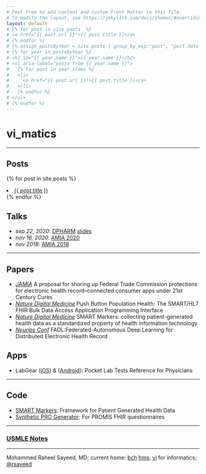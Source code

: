 ```yaml
---
# Feel free to add content and custom Front Matter to this file.
# To modify the layout, see https://jekyllrb.com/docs/themes/#overriding-theme-defaults
layout: default
# {% for post in site.posts  %}
# <a href="{{ post.url }}">{{ post.title }}</a>
# {% endfor %}
# {% assign postsByYear = site.posts | group_by_exp:"post", "post.date | date: '%Y'" %}
# {% for year in postsByYear %}
# <h2 id="{{ year.name }}">{{ year.name }}</h2>
# <ul aria-label="posts from {{ year.name }}">
#   {% for post in year.items %}
#   <li>
#     <a href="{{ post.url }}">{{ post.title }}</a>
#   </li>
#   {% endfor %}
# </ul>
# {% endfor %}
---
```


# vi_matics 
--------------------
## Posts

{% for post in site.posts  %}
<li><a href="{{ post.url }}">{{ post.title }}</a></li>
{% endfor %}


## Talks


- _sep 22, 2020_: [DPHARM](https://theconferenceforum.org/conferences/disruptive-innovations-us/2020-speaking-faculty/raheel-sayeed) [slides](https://docs.google.com/presentation/d/1tI-p5yNvynPx5xqF8NKXJOPPoUrye54bUnAqnw-4V3Q/edit?usp=sharing)
- _nov 16, 2020_: [AMIA 2020](https://www.amia.org/amia2020/systems-demonstrations)
- _nov 2018_: [AMIA 2018](https://knowledge.amia.org/67852-amia-1.4259402/t008-1.4262115/t008-1.4262116/2976057-1.4262126/2975528-1.4262123?qr=1)

-------------

## Papers

- _[JAMIA](https://academic.oup.com/jamia/advance-article/doi/10.1093/jamia/ocaa227/6031254)_ A proposal for shoring up Federal Trade Commission protections for electronic health record–connected consumer apps under 21st Century Cures
- _[Nature Digital Medicine](https://www.nature.com/articles/s41746-020-00358-4)_ Push Button Population Health: The SMART/HL7 FHIR Bulk Data Access Application Programming Interface
- _[Nature Digital Medicine](https://www.nature.com/articles/s41746-020-0218-6)_ SMART Markers: collecting patient-generated health data as a standardized property of health information technology
- _[Neurips Conf](https://arxiv.org/abs/1811.11400)_ FADL:Federated-Autonomous Deep Learning for Distributed Electronic Health Record

## Apps

- LabGear ([iOS][ios-labgear]) & ([Android][android-labgear]): Pocket Lab Tests Reference for Physicians

-------------


## Code

- [SMART Markers](https://github.com/smartmarkers): Framework for Patient Generated Health Data
- [Synthetic PRO Generator](https://github.com/raheelsayeed/synthetic-pros): For PROMIS FHIR questionnaires


[ios-labgear]: https://apps.apple.com/us/app/labgear-medical-lab-tests/id350942163
[android-labgear]: https://play.google.com/store/apps/details?id=com.smartddx.labgearessentials&hl=en_US

--------------------

### [USMLE Notes](https://vimatics.com/usmle/)


--------------------

Mohammed Raheel Sayeed, MD; current home: [bch](https://chip.org) [hms](https://hms.harvard.edu);
[vi](https://vim.org) for informatics;
<a href="https://twitter.com/rsayeed">@rsayeed</a>

